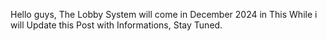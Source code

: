 Hello guys, The Lobby System will come in December 2024 in This While i will Update this Post with Informations, Stay Tuned.
